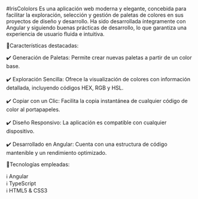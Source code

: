 #IrisCololors 
Es una aplicación web moderna y elegante, concebida para facilitar la exploración, selección y gestión de paletas de colores en sus proyectos de diseño y desarrollo. Ha sido desarrollada íntegramente con Angular y siguiendo buenas prácticas de desarrollo, lo que garantiza una experiencia de usuario fluida e intuitiva.<br>

🌟Características destacadas:<br>

✔️ Generación de Paletas: Permite crear nuevas paletas a partir de un color base.
<br><br>
✔️ Exploración Sencilla: Ofrece la visualización de colores con información detallada, incluyendo códigos HEX, RGB y HSL.
<br><br>
✔️ Copiar con un Clic: Facilita la copia instantánea de cualquier código de color al portapapeles.
<br><br>
✔️ Diseño Responsivo: La aplicación es compatible con cualquier dispositivo.
<br><br>
✔️ Desarrollado en Angular: Cuenta con una estructura de código mantenible y un rendimiento optimizado.<br>

🚀Tecnologías empleadas:<br>

ℹ️ Angular<br>
ℹ️ TypeScript<br>
ℹ️ HTML5 & CSS3
 
 